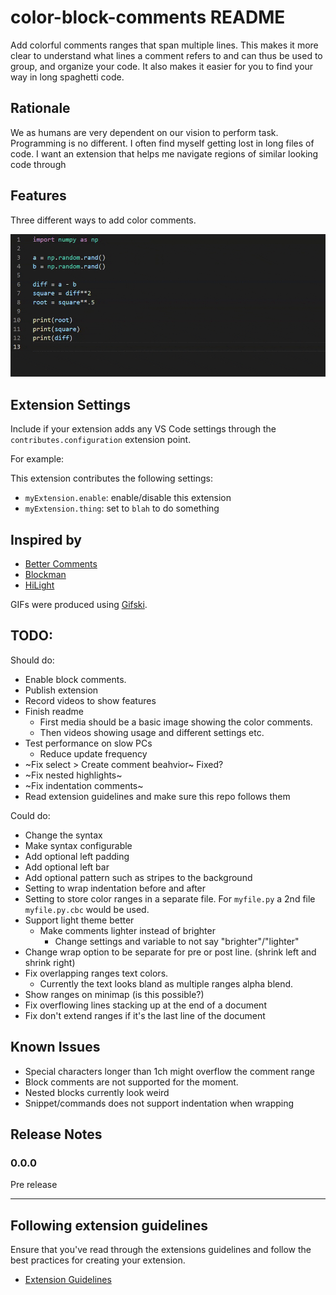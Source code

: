 # color-block-comments README

Add colorful comments ranges that span multiple lines. This makes it more clear to understand what lines a comment refers to and can thus be used to group, and organize your code. It also makes it easier for you to find your way in long spaghetti code.

## Rationale

We as humans are very dependent on our vision to perform task. Programming is no different. I often find myself getting lost in long files of code. I want an extension that helps me navigate regions of similar looking code through

## Features

Three different ways to add color comments.

![feature X](readme-media/basic_preview.gif)

## Extension Settings

Include if your extension adds any VS Code settings through the `contributes.configuration` extension point.

For example:

This extension contributes the following settings:

* `myExtension.enable`: enable/disable this extension
* `myExtension.thing`: set to `blah` to do something

## Inspired by

* [Better Comments](https://marketplace.visualstudio.com/items?itemName=aaron-bond.better-comments)
* [Blockman](https://marketplace.visualstudio.com/items?itemName=leodevbro.blockman)
* [HiLight](https://marketplace.visualstudio.com/items?itemName=f0lio.hilight)

GIFs were produced using [Gifski](https://gif.ski/).

## TODO:

Should do:
* Enable block comments.
* Publish extension
* Record videos to show features
* Finish readme
    * First media should be a basic image showing the color comments.
    * Then videos showing usage and different settings etc.
* Test performance on slow PCs
    * Reduce update frequency
* ~Fix select > Create comment beahvior~ Fixed?
* ~Fix nested highlights~
* ~Fix indentation comments~
* Read extension guidelines and make sure this repo follows them

Could do:
* Change the syntax
* Make syntax configurable
* Add optional left padding
* Add optional left bar
* Add optional pattern such as stripes to the background
* Setting to wrap indentation before and after
* Setting to store color ranges in a separate file. For `myfile.py` a 2nd file `myfile.py.cbc` would be used.
* Support light theme better
    * Make comments lighter instead of brighter
        * Change settings and variable to not say "brighter"/"lighter"
* Change wrap option to be separate for pre or post line. (shrink left and shrink right)
* Fix overlapping ranges text colors.
    * Currently the text looks bland as multiple ranges alpha blend.
* Show ranges on minimap (is this possible?)
* Fix overflowing lines stacking up at the end of a document
* Fix don't extend ranges if it's the last line of the document

## Known Issues

* Special characters longer than 1ch might overflow the comment range
* Block comments are not supported for the moment.
* Nested blocks currently look weird
* Snippet/commands does not support indentation when wrapping

## Release Notes

### 0.0.0

Pre release

-----------------------------------------------------------------------------------------------------------
## Following extension guidelines

Ensure that you've read through the extensions guidelines and follow the best practices for creating your extension.

* [Extension Guidelines](https://code.visualstudio.com/api/references/extension-guidelines)
